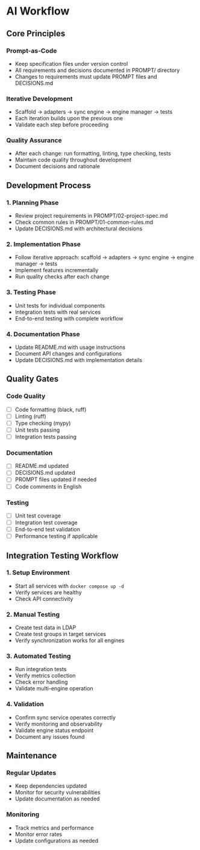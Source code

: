 # AI Workflow

## Core Principles

### Prompt-as-Code
- Keep specification files under version control
- All requirements and decisions documented in PROMPT/ directory
- Changes to requirements must update PROMPT files and DECISIONS.md

### Iterative Development
- Scaffold -> adapters -> sync engine -> engine manager -> tests
- Each iteration builds upon the previous one
- Validate each step before proceeding

### Quality Assurance
- After each change: run formatting, linting, type checking, tests
- Maintain code quality throughout development
- Document decisions and rationale

## Development Process

### 1. Planning Phase
- Review project requirements in PROMPT/02-project-spec.md
- Check common rules in PROMPT/01-common-rules.md
- Update DECISIONS.md with architectural decisions

### 2. Implementation Phase
- Follow iterative approach: scaffold -> adapters -> sync engine -> engine manager -> tests
- Implement features incrementally
- Run quality checks after each change

### 3. Testing Phase
- Unit tests for individual components
- Integration tests with real services
- End-to-end testing with complete workflow

### 4. Documentation Phase
- Update README.md with usage instructions
- Document API changes and configurations
- Update DECISIONS.md with implementation details

## Quality Gates

### Code Quality
- [ ] Code formatting (black, ruff)
- [ ] Linting (ruff)
- [ ] Type checking (mypy)
- [ ] Unit tests passing
- [ ] Integration tests passing

### Documentation
- [ ] README.md updated
- [ ] DECISIONS.md updated
- [ ] PROMPT files updated if needed
- [ ] Code comments in English

### Testing
- [ ] Unit test coverage
- [ ] Integration test coverage
- [ ] End-to-end test validation
- [ ] Performance testing if applicable

## Integration Testing Workflow

### 1. Setup Environment
- Start all services with `docker compose up -d`
- Verify services are healthy
- Check API connectivity

### 2. Manual Testing
- Create test data in LDAP
- Create test groups in target services
- Verify synchronization works for all engines

### 3. Automated Testing
- Run integration tests
- Verify metrics collection
- Check error handling
- Validate multi-engine operation

### 4. Validation
- Confirm sync service operates correctly
- Verify monitoring and observability
- Validate engine status endpoint
- Document any issues found

## Maintenance

### Regular Updates
- Keep dependencies updated
- Monitor for security vulnerabilities
- Update documentation as needed

### Monitoring
- Track metrics and performance
- Monitor error rates
- Update configurations as needed
